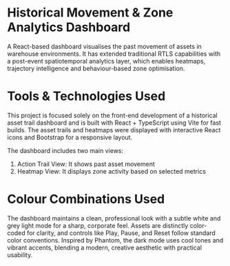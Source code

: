 # Historical Movement & Zone Analytics Dashboard
A React-based dashboard visualises the past movement of assets in warehouse environments. It has extended traditional RTLS capabilities with a post-event spatiotemporal analytics layer, which enables heatmaps, trajectory intelligence and behaviour-based zone optimisation.

# Tools & Technologies Used 
This project is focused solely on the front-end development of a historical asset trail dashboard and is built with React + TypeScript using Vite for fast builds. The asset trails and heatmaps were displayed with interactive React icons and Bootstrap for a responsive layout. 

The dashboard includes two main views: 
1. Action Trail View: It shows past asset movement 
2. Heatmap View: It displays zone activity based on selected metrics 

# Colour Combinations Used
The dashboard maintains a clean, professional look with a subtle white and grey light mode for a sharp, corporate feel. Assets are distinctly color-coded for clarity, and controls like Play, Pause, and Reset follow standard color conventions. Inspired by Phantom, the dark mode uses cool tones and vibrant accents, blending a modern, creative aesthetic with practical usability.



